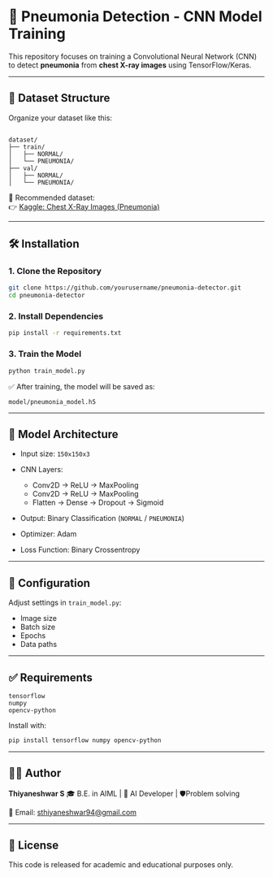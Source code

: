# 🧠 Pneumonia Detection - CNN Model Training

This repository focuses on training a Convolutional Neural Network (CNN) to detect **pneumonia** from **chest X-ray images** using TensorFlow/Keras.

---

## 📁 Dataset Structure

Organize your dataset like this:

```

dataset/
├── train/
│   ├── NORMAL/
│   └── PNEUMONIA/
├── val/
│   ├── NORMAL/
│   └── PNEUMONIA/

````

📌 Recommended dataset:  
👉 [Kaggle: Chest X-Ray Images (Pneumonia)](https://www.kaggle.com/paultimothymooney/chest-xray-pneumonia)

---

## 🛠️ Installation

### 1. Clone the Repository

```bash
git clone https://github.com/yourusername/pneumonia-detector.git
cd pneumonia-detector
````

### 2. Install Dependencies

```bash
pip install -r requirements.txt
```

### 3. Train the Model

```bash
python train_model.py
```

✅ After training, the model will be saved as:

```
model/pneumonia_model.h5
```

---

## 🧠 Model Architecture

* Input size: `150x150x3`
* CNN Layers:

  * Conv2D → ReLU → MaxPooling
  * Conv2D → ReLU → MaxPooling
  * Flatten → Dense → Dropout → Sigmoid
* Output: Binary Classification (`NORMAL` / `PNEUMONIA`)
* Optimizer: Adam
* Loss Function: Binary Crossentropy

---

## 🔧 Configuration

Adjust settings in `train_model.py`:

* Image size
* Batch size
* Epochs
* Data paths

---

## ✅ Requirements

```
tensorflow
numpy
opencv-python
```

Install with:

```bash
pip install tensorflow numpy opencv-python
```

---

## 👨‍💻 Author

**Thiyaneshwar S**
🎓 B.E. in AIML | 🤖 AI Developer | 🛡️Problem solving

📧 Email: [sthiyaneshwar94@gmail.com](mailto:sthiyaneshwar94@gmail.com)

---

## 📄 License

This code is released for academic and educational purposes only.


